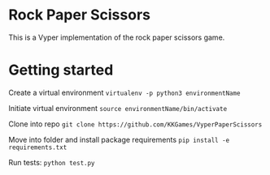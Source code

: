 # Rock Paper Scissors
This is a Vyper implementation of the rock paper scissors game.

# Getting started
Create a virtual environment
`virtualenv -p python3 environmentName`

Initiate virtual environment
`source environmentName/bin/activate`

Clone into repo
`git clone https://github.com/KKGames/VyperPaperScissors`

Move into folder and install package requirements
`pip install -e requirements.txt`

Run tests:
`python test.py`

